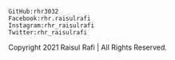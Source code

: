 
    GitHub:rhr3032
    Facebook:rhr.raisulrafi
    Instagram:rhr_raisulrafi
    Twitter:rhr_raisulrafi

   Copyright 2021 Raisul Rafi | All Rights Reserved.